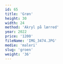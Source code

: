 ```yaml
---
id: 65
title: 'Grøn'
height: 30
width: 24
method: 'Akryl på lærred'
year: 2022
price: '1200'
fileName: 'IMG_3474.JPG'
medie: 'maleri'
slug: 'groen'
weight: '36'
---
```

